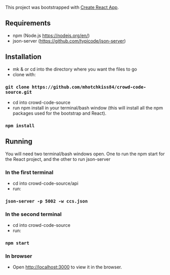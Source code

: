 This project was bootstrapped with [Create React App](https://github.com/facebook/create-react-app).

## Requirements
- npm (Node.js https://nodejs.org/en/)
- json-server (https://github.com/typicode/json-server)

## Installation
- mk & or cd into the directory where you want the files to go
- clone with:
### `git clone https://github.com/mhotchkiss84/crowd-code-source.git`
- cd into crowd-code-source
- run npm install in your terminal/bash window (this will install all the npm packages used for the bootstrap and React). 
### `npm install` 
 
## Running
You will need two terminal/bash windows open. One to run the npm start for the React project, and the other to run json-server
### In the first terminal
- cd into crowd-code-source/api
- run:
### `json-server -p 5002 -w ccs.json`
### In the second terminal
- cd into crowd-code-source
- run:
### `npm start`
### In browser
- Open [http://localhost:3000](http://localhost:3000) to view it in the browser.
